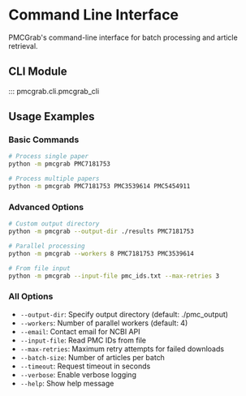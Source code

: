 # Command Line Interface

PMCGrab's command-line interface for batch processing and article retrieval.

## CLI Module

::: pmcgrab.cli.pmcgrab_cli

## Usage Examples

### Basic Commands

```bash
# Process single paper
python -m pmcgrab PMC7181753

# Process multiple papers
python -m pmcgrab PMC7181753 PMC3539614 PMC5454911
```

### Advanced Options

```bash
# Custom output directory
python -m pmcgrab --output-dir ./results PMC7181753

# Parallel processing
python -m pmcgrab --workers 8 PMC7181753 PMC3539614

# From file input
python -m pmcgrab --input-file pmc_ids.txt --max-retries 3
```

### All Options

- `--output-dir`: Specify output directory (default: ./pmc_output)
- `--workers`: Number of parallel workers (default: 4)
- `--email`: Contact email for NCBI API
- `--input-file`: Read PMC IDs from file
- `--max-retries`: Maximum retry attempts for failed downloads
- `--batch-size`: Number of articles per batch
- `--timeout`: Request timeout in seconds
- `--verbose`: Enable verbose logging
- `--help`: Show help message

